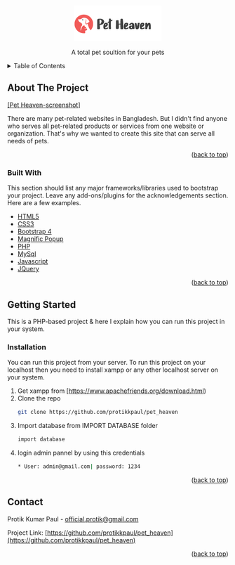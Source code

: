 
<div align="center">
  <a>
    <img src="images/logo.png" alt="Logo" height="80">
  </a>



  <p align="center">
   A total pet soultion for your pets

  </p>
</div>



<!-- TABLE OF CONTENTS -->
<details>
  <summary>Table of Contents</summary>
  <ol>
    <li>
      <a href="#about-the-project">About The Project</a>
      <ul>
        <li><a href="#built-with">Built With</a></li>
      </ul>
    </li>
    <li>
      <a href="#getting-started">Getting Started</a>
      <ul>
        <li><a href="#installation">Installation</a></li>
      </ul>
    </li>
   
  </ol>
</details>



<!-- ABOUT THE PROJECT -->
## About The Project

[[Pet Heaven-screenshot]](https://i.ibb.co/RgNM8YR/pet-heaven.png)

There are many pet-related websites in Bangladesh. But I didn't find anyone who serves all pet-related products or services from one website or organization. That's why we wanted to create this site that can serve all needs of pets. 

<p align="right">(<a href="#top">back to top</a>)</p>



### Built With

This section should list any major frameworks/libraries used to bootstrap your project. Leave any add-ons/plugins for the acknowledgements section. Here are a few examples.

* [HTML5](https://https://html.com//)
* [CSS3](https://https://www.w3schools.com/css/default.asp)
* [Bootstrap 4](https://https://getbootstrap.com/docs/4.0/getting-started/introduction/)
* [Magnific Popup](https://https://dimsemenov.com/plugins/magnific-popup/)
* [PHP](https://https://www.php.net/)
* [MySql](https://https://www.mysql.com/)
* [Javascript](https://https://www.javascript.com/)
* [JQuery](https://jquery.com)


<p align="right">(<a href="#top">back to top</a>)</p>



<!-- GETTING STARTED -->
## Getting Started

This is a PHP-based project & here I explain how you can run this project in your system. 
### Installation

You can run this project from your server. To run this project on your localhost then you need to install xampp or any other localhost server on your system. 

1. Get xampp from  [https://www.apachefriends.org/download.html)
2. Clone the repo
   ```sh
   git clone https://github.com/protikkpaul/pet_heaven
   ```
3. Import database from IMPORT DATABASE folder
   ```sh
   import database
   ```
4. login admin pannel by using this credentials
   ```sh
   * User: admin@gmail.com| password: 1234
   ```

<p align="right">(<a href="#top">back to top</a>)</p>



<!-- CONTACT -->
## Contact

Protik Kumar Paul  - official.protik@gmail.com

Project Link: [https://github.com/protikkpaul/pet_heaven](https://github.com/protikkpaul/pet_heaven)

<p align="right">(<a href="#top">back to top</a>)</p>


